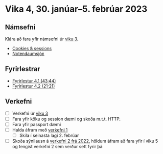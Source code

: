 # Vika 4, 30. janúar–5. febrúar 2023

## Námsefni

Klára að fara yfir námsefni úr [viku 3](./vika-03.md).

- [Cookies & sessions](../namsefni/09.cookies-session/)
- [Notendaumsjón](../namsefni/10.users/)

## Fyrirlestrar

- [Fyrirlestur 4.1 (43:44)](https://youtu.be/F6cQ_jb_h-s)
- [Fyrirlestur 4.2 (21:21)](https://youtu.be/tJdVRyqooxQ)

## Verkefni

- [ ] Verkefni úr [viku 3](./vika-03.md)
- [ ] Fara yfir köku og session dæmi og skoða m.t.t. HTTP.
- [ ] Fara yfir passport dæmi
- [ ] Halda áfram með [verkefni 1](https://github.com/vefforritun/vef2-2023-v1)
  - [ ] Skila í seinasta lagi 2. febrúar
- [ ] Skoða sýnilausn á [verkefni 2 frá 2022](https://github.com/vefforritun/vef2-2022-v2-synilausn), höldum áfram að fara yfir í viku 5 og tengist verkefni 2 sem verður sett fyrir þá
